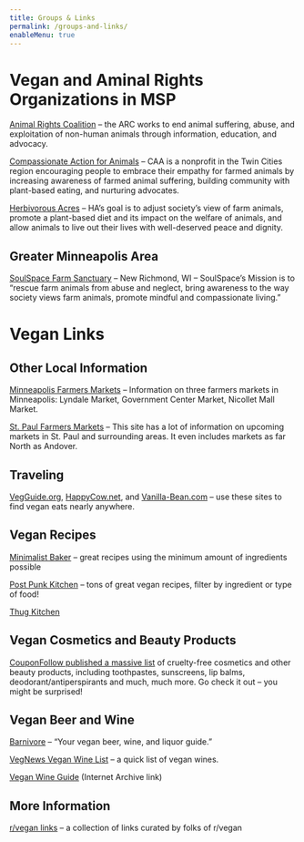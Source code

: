 ```yaml
---
title: Groups & Links
permalink: /groups-and-links/
enableMenu: true
---
```


# Vegan and Aminal Rights Organizations in MSP

[Animal Rights Coalition][arc] – the ARC works to end animal suffering,
abuse, and exploitation of non-human animals through information,
education, and advocacy.

[Compassionate Action for Animals][caa] – CAA is a nonprofit in the Twin
Cities region encouraging people to embrace their empathy for farmed
animals by increasing awareness of farmed animal suffering, building
community with plant-based eating, and nurturing advocates.

[Herbivorous Acres][ha] – HA’s goal is to adjust society’s view of farm
animals, promote a plant-based diet and its impact on the welfare of
animals, and allow animals to live out their lives with well-deserved
peace and dignity.

[arc]:http://animalrightscoalition.com/
[caa]:https://www.exploreveg.org/
[ha]:http://herbivorousacres.org/

## Greater Minneapolis Area

[SoulSpace Farm Sanctuary][soulspace] – New Richmond, WI – SoulSpace’s
Mission is to “rescue farm animals from abuse and neglect, bring
awareness to the way society views farm animals, promote mindful and
compassionate living.”

[soulspace]:https://www.soulspacesanctuary.org/

# Vegan Links

## Other Local Information

[Minneapolis Farmers Markets][mpls-farmers-mkts] – Information on three
farmers markets in Minneapolis: Lyndale Market, Government Center
Market, Nicollet Mall Market.

[St. Paul Farmers Markets][stp-farmers-mkts] – This site has a lot of
information on upcoming markets in St. Paul and surrounding areas. It
even includes markets as far North as Andover.

[mpls-farmers-mkts]:http://www.mplsfarmersmarket.com/
[stp-farmers-mkts]:http://www.stpaulfarmersmarket.com/

## Traveling

[VegGuide.org][vegguide], [HappyCow.net][happycow], and 
[Vanilla-Bean.com][vanillabean] – use these sites to find vegan eats
nearly anywhere.

[vegguide]:https://www.vegguide.org/
[happycow]:https://www.happycow.net/
[vanillabean]:https://www.vanilla-bean.com/

## Vegan Recipes

[Minimalist Baker][minimalist-baker] – great recipes using the minimum
amount of ingredients possible

[Post Punk Kitchen][post-punk-kitchen] – tons of great vegan recipes,
filter by ingredient or type of food!

[Thug Kitchen][thug-kitchen]

[minimalist-baker]:https://minimalistbaker.com/recipes/vegan/
[post-punk-kitchen]:http://www.theppk.com/recipes/
[thug-kitchen]:https://www.thugkitchen.com/recipes

## Vegan Cosmetics and Beauty Products

[CouponFollow published a massive list][coupon-follow-list] of
cruelty-free cosmetics and other beauty products, including toothpastes,
sunscreens, lip balms, deodorant/antiperspirants and much, much more. Go
check it out – you might be surprised!

[coupon-follow-list]:https://couponfollow.com/research/cruelty-free-shopping

## Vegan Beer and Wine

[Barnivore][barnivore] – “Your vegan beer, wine, and liquor guide.”

[VegNews Vegan Wine List][vegnews-vegan-wine-list] – a quick list of
vegan wines.

[Vegan Wine Guide][vegan-wine-guide-ia] (Internet Archive link)

[barnivore]:http://www.barnivore.com/
[vegnews-vegan-wine-list]:https://vegnews.com/2012/4/the-vegnews-guide-to-vegan-wine
[vegan-wine-guide-ia]:https://web.archive.org/web/20121227114154/http://www.vegans.frommars.org/wine/

## More Information

[r/vegan links][r/vegan-links] – a collection of links curated by folks
of r/vegan

[r/vegan-links]:https://www.reddit.com/r/vegan/wiki/usefullinks
